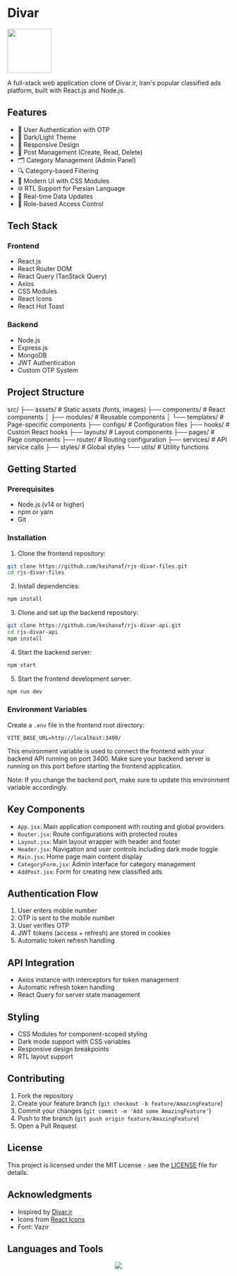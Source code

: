 # Divar

<img src="https://user-images.githubusercontent.com/74038190/212257467-871d32b7-e401-42e8-a166-fcfd7baa4c6b.gif" width="100">

A full-stack web application clone of Divar.ir, Iran's popular classified ads platform, built with React.js and Node.js.


## Features

- 🔐 User Authentication with OTP
- 🌙 Dark/Light Theme
- 📱 Responsive Design
- 📝 Post Management (Create, Read, Delete)
- 🗂️ Category Management (Admin Panel)
- 🔍 Category-based Filtering
- 🎨 Modern UI with CSS Modules
- 🌐 RTL Support for Persian Language
- 🔄 Real-time Data Updates
- 🎯 Role-based Access Control

## Tech Stack

### Frontend
- React.js
- React Router DOM
- React Query (TanStack Query)
- Axios
- CSS Modules
- React Icons
- React Hot Toast

### Backend
- Node.js
- Express.js
- MongoDB
- JWT Authentication
- Custom OTP System

## Project Structure

src/
├── assets/         # Static assets (fonts, images)
├── components/     # React components
│   ├── modules/    # Reusable components
│   └── templates/  # Page-specific components
├── configs/        # Configuration files
├── hooks/          # Custom React hooks
├── layouts/        # Layout components
├── pages/          # Page components
├── router/         # Routing configuration
├── services/       # API service calls
├── styles/         # Global styles
└── utils/          # Utility functions

## Getting Started

### Prerequisites
- Node.js (v14 or higher)
- npm or yarn
- Git

### Installation

1. Clone the frontend repository:

```bash
git clone https://github.com/keihanaf/rjs-divar-files.git
cd rjs-divar-files
```

2. Install dependencies:

```bash
npm install
```

3. Clone and set up the backend repository:

```bash
git clone https://github.com/keihanaf/rjs-divar-api.git
cd rjs-divar-api
npm install
```

4. Start the backend server:

```bash
npm start
```

5. Start the frontend development server:

```bash
npm run dev
```

### Environment Variables

Create a `.env` file in the frontend root directory:

```env
VITE_BASE_URL=http://localhost:3400/
```

This environment variable is used to connect the frontend with your backend API running on port 3400. Make sure your backend server is running on this port before starting the frontend application.

Note: If you change the backend port, make sure to update this environment variable accordingly.

## Key Components

- `App.jsx`: Main application component with routing and global providers
- `Router.jsx`: Route configurations with protected routes
- `Layout.jsx`: Main layout wrapper with header and footer
- `Header.jsx`: Navigation and user controls including dark mode toggle
- `Main.jsx`: Home page main content display
- `CategoryForm.jsx`: Admin interface for category management
- `AddPost.jsx`: Form for creating new classified ads

## Authentication Flow

1. User enters mobile number
2. OTP is sent to the mobile number
3. User verifies OTP
4. JWT tokens (access + refresh) are stored in cookies
5. Automatic token refresh handling

## API Integration

- Axios instance with interceptors for token management
- Automatic refresh token handling
- React Query for server state management

## Styling

- CSS Modules for component-scoped styling
- Dark mode support with CSS variables
- Responsive design breakpoints
- RTL layout support

## Contributing

1. Fork the repository
2. Create your feature branch (`git checkout -b feature/AmazingFeature`)
3. Commit your changes (`git commit -m 'Add some AmazingFeature'`)
4. Push to the branch (`git push origin feature/AmazingFeature`)
5. Open a Pull Request

## License

This project is licensed under the MIT License - see the [LICENSE](LICENSE) file for details.

## Acknowledgments

- Inspired by [Divar.ir](https://divar.ir)
- Icons from [React Icons](https://react-icons.github.io/react-icons/)
- Font: Vazir

## Languages and Tools

<p align="center">
  <a href="https://skillicons.dev">
    <img src="https://skillicons.dev/icons?i=react,javascript,vite,css,vscode" />
  </a>
</p>

